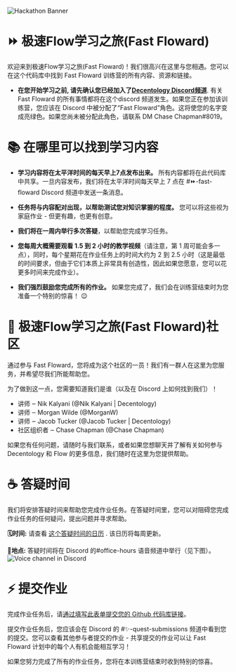<img src="https://uploads-ssl.webflow.com/5dea4f8b31edea3328b9a0f6/60fd99793bc7964cbd310943_Fast-Floward-Banner.png"
     alt="Hackathon Banner">
# ⏩ 极速Flow学习之旅(Fast Floward)
欢迎来到极速Flow学习之旅(Fast Floward)！我们很高兴在这里与您相遇。您可以在这个代码库中找到 Fast Floward 训练营的所有内容、资源和链接。
* **在您开始学习之前, 请先确认您已经加入了[Decentology Discord频道](http://discord.gg/Decentology)**. 有关Fast Floward 的所有事情都将在这个discord 频道发生。如果您正在参加该训练营，您应该在 Discord 中被分配了“Fast Floward”角色。这将使您的名字变成亮绿色。如果您尚未被分配此角色，请联系 DM Chase Chapman#8019。

# 📚 在哪里可以找到学习内容

* **学习内容将在太平洋时间的每天早上7点发布出来。** 所有内容都将在此代码库中共享。一旦内容发布，我们将在太平洋时间每天早上 7 点在 #⏩-fast-floward Discord 频道中发送一条消息。

* **任务将与内容配对出现，以帮助测试您对知识掌握的程度。** 您可以将这些视为家庭作业 - 但更有趣，也更有创意。

* **我们将在一周内举行多次答疑**，以帮助您完成学习任务。

* **您每周大概需要观看 1.5 到 2 小时的教学视频**（请注意，第 1 周可能会多一点），同时，每个星期花在作业任务上的时间大约为 2 到 2.5 小时（这是最低的时间要求，但由于它们本质上非常具有创造性，因此如果您愿意，您可以花更多时间来完成作业）。

* **我们强烈鼓励您完成所有的作业。** 如果您完成了，我们会在训练营结束时为您准备一个特别的惊喜！ :wink:

# 👋 极速Flow学习之旅(Fast Floward)社区
通过参与 Fast Floward，您将成为这个社区的一员！我们有一群人在这里为您服务，并希望尽我们所能帮助您。

为了做到这一点，您需要知道我们是谁（以及在 Discord 上如何找到我们）！

* 讲师 ‒ Nik Kalyani (@Nik Kalyani | Decentology)
* 讲师 ‒ Morgan Wilde (@MorganW)
* 讲师 ‒ Jacob Tucker (@Jacob Tucker | Decentology)
* 社区组织者 ‒ Chase Chapman (@Chase Chapman)

如果您有任何问题，请随时与我们联系，或者如果您想聊天并了解有关如何参与 Decentology 和 Flow 的更多信息，我们随时在这里为您提供帮助。

# ☕️ 答疑时间
我们将安排答疑时间来帮助您完成作业任务。在答疑时间里，您可以对阻碍您完成作业任务的任何疑问，提出问题并寻求帮助。

**🗓时间:** 请查看 [这个答疑时间的日历](https://calendar.google.com/calendar/ical/c_0439nqfv9i1cp7aond9fjk25ag%40group.calendar.google.com/public/basic.ics) . 该日历将每周更新。

**📍地点:** 答疑时间将在 Discord 的#office-hours 语音频道中举行（见下图）。
<img src="https://uploads-ssl.webflow.com/5dea4f8b31edea3328b9a0f6/60fda995e941fc666d92761c_Screen%20Shot%202021-07-25%20at%202.11.42%20PM.png"
     alt="Voice channel in Discord">

# ⚡️ 提交作业

完成作业任务后，请[通过填写此表单提交您的 Github 代码库链接](https://ak8olq4gvwr.typeform.com/to/cplbGT78)。

提交作业任务后，您应该会在 Discord 的 #✨-quest-submissions 频道中看到您的提交。您可以查看其他参与者提交的作业 - 共享提交的作业可以让 Fast Floward 计划中的每个人有机会能相互学习！

如果您努力完成了所有的作业任务，您将在本训练营结束时收到特别的惊喜。